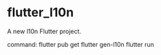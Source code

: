 # flutter_l10n

A new l10n Flutter project.

command:
flutter pub get
flutter gen-l10n
flutter run

